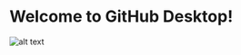 # Welcome to GitHub Desktop!

![alt text](C:\Users\pc\Documents\GitHub\desktop-tutorial\my-app\src\img\card-resim.png)
